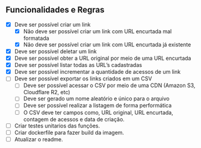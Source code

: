 ## Funcionalidades e Regras

- [x]  Deve ser possível criar um link
    - [x]  Não deve ser possível criar um link com URL encurtada mal formatada
    - [x]  Não deve ser possível criar um link com URL encurtada já existente
- [x]  Deve ser possível deletar um link
- [x]  Deve ser possível obter a URL original por meio de uma URL encurtada
- [x]  Deve ser possível listar todas as URL’s cadastradas
- [x]  Deve ser possível incrementar a quantidade de acessos de um link
- [ ]  Deve ser possível exportar os links criados em um CSV
    - [ ]  Deve ser possível acessar o CSV por meio de uma CDN (Amazon S3, Cloudflare R2, etc)
    - [ ]  Deve ser gerado um nome aleatório e único para o arquivo
    - [ ]  Deve ser possível realizar a listagem de forma performática
    - [ ]  O CSV deve ter campos como, URL original, URL encurtada, contagem de acessos e data de criação.
- [ ] Criar testes unitarios das funções.
- [ ] Criar dockerfile para fazer build da imagem.
- [ ] Atualizar o readme.
